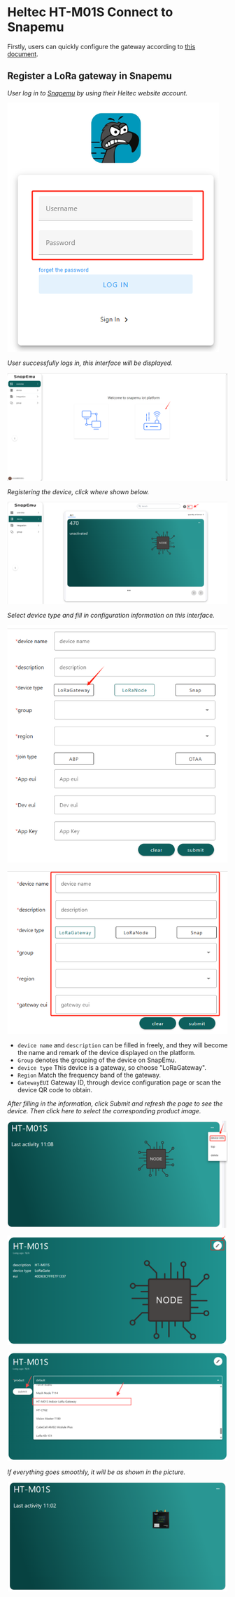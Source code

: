 # Heltec HT-M01S Connect to Snapemu

Firstly, users can quickly configure the gateway according to [this document](https://docs.heltec.cn/en/gateway/ht-m01s_v2/quick_start.html).

## Register a LoRa gateway in Snapemu

*User log in to [Snapemu](https://platform.snapemu.com/dashboard/) by using their Heltec website account.*

![](img/ht_m01s_v2_register_on_snapemu/1.png)

*User successfully logs in, this interface will be displayed.* 

![](img/ht_m01s_v2_register_on_snapemu/2.png)

*Registering the device, click where shown below.*

![](img/ht_m01s_v2_register_on_snapemu/3.png)

*Select device type and fill in configuration information on this interface.*

![](img/ht_m01s_v2_register_on_snapemu/4.png)

![](img/ht_m01s_v2_register_on_snapemu/5.png)

   - `device name` and `description` can be filled in freely, and they will become the name and remark of the device displayed on the platform. 
   - `Group` denotes the grouping of the device on SnapEmu.
   - `device type` This device is a gateway, so choose "LoRaGateway".
   - `Region` Match the frequency band of the gateway.
   - `GatewayEUI` Gateway ID, through device configuration page or scan the device QR code to obtain.

*After filling in the information, click Submit and refresh the page to see the device. Then click here to select the corresponding product image.*

![](img/ht_m01s_v2_register_on_snapemu/6.png)

![](img/ht_m01s_v2_register_on_snapemu/7.png)

![](img/ht_m01s_v2_register_on_snapemu/8.png)

*If everything goes smoothly, it will be as shown in the picture.*

![](img/ht_m01s_v2_register_on_snapemu/9.png)

